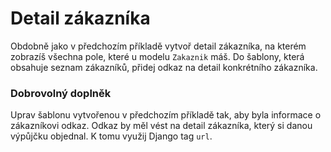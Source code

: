 # Detail zákazníka

Obdobně jako v předchozím příkladě vytvoř detail zákazníka, na kterém zobrazíš všechna pole, které u modelu `Zakaznik` máš. Do šablony, která obsahuje seznam zákazníků, přidej odkaz na detail konkrétního zákazníka.

### Dobrovolný doplněk

Uprav šablonu vytvořenou v předchozím příkladě tak, aby byla informace o zákazníkovi odkaz. Odkaz by měl vést na detail zákazníka, který si danou výpůjčku objednal. K tomu využij Django tag `url`.
